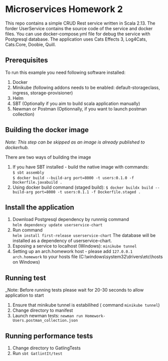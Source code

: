 # Microservices Homework 2
This repo contains a simple CRUD Rest service written in Scala 2.13. The forder UserService contains the source code of the service and docker files. You can use docker-compose.yml file for debug the service with Postgresql database.
The application uses Cats Effects 3, Log4Cats, Cats.Core, Doobie, Quill.

## Prerequisites
To run this example you need following software installed:
1. Docker 
2. Minikube (following addons needs to be enabled:  default-storageclass,  ingress,  storage-provisioner)
3. Helm
4. SBT (Optionally if you aim to build scala application manually)
5. Newman or Postman (Optionnally, if you want to launch postman collection)

## Building the docker image
_Note: This step can be skipped as an image is already published to dockerhub._<br>

There are two ways of building the image
1. If you have SBT installed - build the native image with commands:<br>
`$ sbt assembly`<br>
`$ docker build --build-arg port=8000 -t users:0.1.0 -f Dockerfile.javabuild .`<br>
2. Using docker build command (staged build):
`$ docker buildx build --build-arg port=8000 -t users:0.1.1 -f Dockerfile.staged .`

## Install the application
1. Download Postgresql dependency by runnnig command <br> `helm dependency update userservice-chart`
2. Run command <br> `helm install first-release userservice-chart`
The database will be installed as a dependency of userservice-chart.
3. Esposing a service to localhost (Windows): `minikube tunnel`
4. Setting up an arch.homework host - please add `127.0.0.1   arch.homework` to your hosts file (C:\windows\system32\drivers\etc\hosts on Windows)

## Running test
_Note: Before running tests please wait for 20-30 seconds to allow application to start
1. Ensure that minikube tunnel is estabilihed ( command `minikube tunnel`)
2. Change directory to manifest
3. Launch newman tests: `newman run Homework-Users.postman_collection.json`

## Running performance tests
1. Change directory to GatlingTests
2. Run `sbt GatlintIt/test`
